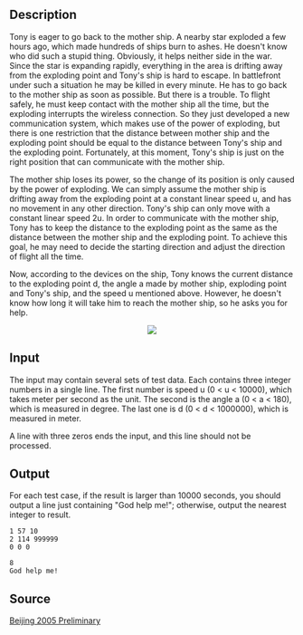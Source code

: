 <h2>Description</h2><p>Tony is eager to go back to the mother ship. A nearby star exploded a few hours ago, which made hundreds of ships burn to ashes. He doesn't know who did such a stupid thing. Obviously, it helps neither side in the war. Since the star is expanding rapidly, everything in the area is drifting away from the exploding point and Tony's ship is hard to escape. In battlefront under such a situation he may be killed in every minute. He has to go back to the mother ship as soon as possible. But there is a trouble. To flight safely, he must keep contact with the mother ship all the time, but the exploding interrupts the wireless connection. So they just developed a new communication system, which makes use of the power of exploding, but there is one restriction that the distance between mother ship and the exploding point should be equal to the distance between Tony's ship and the exploding point. Fortunately, at this moment, Tony's ship is just on the right position that can communicate with the mother ship.
</p>
The mother ship loses its power, so the change of its position is only caused by the power of exploding. We can simply assume the mother ship is drifting away from the exploding point at a constant linear speed u, and has no movement in any other direction. Tony's ship can only move with a constant linear speed 2u. In order to communicate with the mother ship, Tony has to keep the distance to the exploding point as the same as the distance between the mother ship and the exploding point. To achieve this goal, he may need to decide the starting direction and adjust the direction of flight all the time.

Now, according to the devices on the ship, Tony knows the current distance to the exploding point d, the angle a made by mother ship, exploding point and Tony's ship, and the speed u mentioned above. However, he doesn't know how long it will take him to reach the mother ship, so he asks you for help.
<center><img src="images/2666_1.jpg"></center><h2>Input</h2><p>The input may contain several sets of test data. Each contains three integer numbers in a single line. The first number is speed u (0 &lt; u &lt; 10000), which takes meter per second as the unit. The second is the angle a (0 &lt; a &lt; 180), which is measured in degree. The last one is d (0 &lt; d &lt; 1000000), which is measured in meter.
</p>
A line with three zeros ends the input, and this line should not be processed.<h2>Output</h2><p>For each test case, if the result is larger than 10000 seconds, you should output a line just containing "God help me!"; otherwise, output the nearest integer to result.</p><pre><code class="language-input1">1 57 10
2 114 999999
0 0 0
</code></pre><pre><code class="language-output1">8
God help me!
</code></pre><h2>Source</h2><a href="searchproblem?field=source&amp;key=Beijing+2005+Preliminary">Beijing 2005 Preliminary</a>